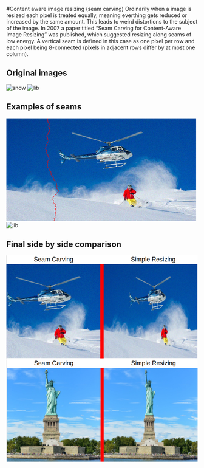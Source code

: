 #Content aware image resizing (seam carving)
Ordinarily when a image is resized each pixel is treated equally, meaning everthing gets reduced or increased by the same amount. This leads to weird distortions to the subject of the image.
In 2007 a paper titled “Seam Carving for Content-Aware Image Resizing” was published, which suggested resizing along seams of low energy. A vertical seam is defined in this case as one pixel per row and each pixel being 8-connected (pixels in adjacent rows differ by at most one column).

## Original images
![snow](.examples/snow.jpg)
![lib](.examples/lib.jpg)

## Examples of seams
![snow](./examples/snow_seam.png)
![lib](./examples/lib_seam.png)

## Final side by side comparison
![snow](./examples/snow-sbs.png)
![lib](./examples/lib-sbs.png)
